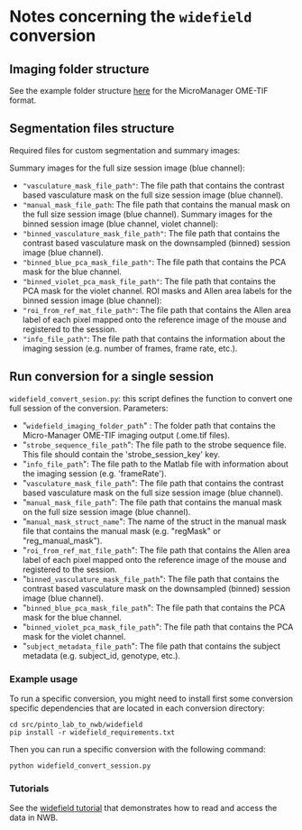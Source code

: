 # Notes concerning the `widefield` conversion

## Imaging folder structure

See the example folder structure [here](https://gin.g-node.org/CatalystNeuro/ophys_testing_data/src/main/imaging_datasets/MicroManagerTif) for the MicroManager OME-TIF format.

## Segmentation files structure

Required files for custom segmentation and summary images:

Summary images for the full size session image (blue channel):
- `"vasculature_mask_file_path"`: The file path that contains the contrast based vasculature mask on the full size session image (blue channel).
- `"manual_mask_file_path`: The file path that contains the manual mask on the full size session image (blue channel).
Summary images for the binned session image (blue channel, violet channel):
- `"binned_vasculature_mask_file_path"`: The file path that contains the contrast based vasculature mask on the downsampled (binned) session image (blue channel).
- `"binned_blue_pca_mask_file_path"`: The file path that contains the PCA mask for the blue channel.
- `"binned_violet_pca_mask_file_path"`: The file path that contains the PCA mask for the violet channel.
ROI masks and Allen area labels for the binned session image (blue channel):
- `"roi_from_ref_mat_file_path"`: The file path that contains the Allen area label of each pixel mapped onto the reference image of the mouse and registered to the session.
- `"info_file_path"`: The file path that contains the information about the imaging session (e.g. number of frames, frame rate, etc.).

## Run conversion for a single session

`widefield_convert_sesion.py`: this script defines the function to convert one full session of the conversion.
Parameters:
- "`widefield_imaging_folder_path`" : The folder path that contains the Micro-Manager OME-TIF imaging output (.ome.tif files).
- "`strobe_sequence_file_path`": The file path to the strobe sequence file. This file should contain the 'strobe_session_key' key.
- "`info_file_path`": The file path to the Matlab file with information about the imaging session (e.g. 'frameRate').
- "`vasculature_mask_file_path`": The file path that contains the contrast based vasculature mask on the full size session image (blue channel).
- "`manual_mask_file_path`": The file path that contains the manual mask on the full size session image (blue channel).
- "`manual_mask_struct_name`": The name of the struct in the manual mask file that contains the manual mask (e.g. "regMask" or "reg_manual_mask").
- "`roi_from_ref_mat_file_path`": The file path that contains the Allen area label of each pixel mapped onto the reference image of the mouse and registered to the session.
- "`binned_vasculature_mask_file_path`": The file path that contains the contrast based vasculature mask on the downsampled (binned) session image (blue channel).
- "`binned_blue_pca_mask_file_path`": The file path that contains the PCA mask for the blue channel.
- "`binned_violet_pca_mask_file_path`": The file path that contains the PCA mask for the violet channel.
- "`subject_metadata_file_path`": The file path that contains the subject metadata (e.g. subject_id, genotype, etc.).

### Example usage

To run a specific conversion, you might need to install first some conversion specific dependencies that are located in each conversion directory:
```
cd src/pinto_lab_to_nwb/widefield
pip install -r widefield_requirements.txt
```
Then you can run a specific conversion with the following command:
```
python widefield_convert_session.py
```

### Tutorials

See the [widefield tutorial](./tutorials/widefield_demo.ipynb) that demonstrates how to read and access the data in NWB.
